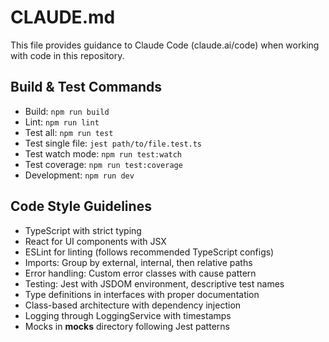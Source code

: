 # CLAUDE.md

This file provides guidance to Claude Code (claude.ai/code) when working with code in this repository.

## Build & Test Commands
- Build: `npm run build`
- Lint: `npm run lint`
- Test all: `npm run test`
- Test single file: `jest path/to/file.test.ts`
- Test watch mode: `npm run test:watch`
- Test coverage: `npm run test:coverage`
- Development: `npm run dev`

## Code Style Guidelines
- TypeScript with strict typing
- React for UI components with JSX
- ESLint for linting (follows recommended TypeScript configs)
- Imports: Group by external, internal, then relative paths
- Error handling: Custom error classes with cause pattern
- Testing: Jest with JSDOM environment, descriptive test names
- Type definitions in interfaces with proper documentation
- Class-based architecture with dependency injection
- Logging through LoggingService with timestamps
- Mocks in __mocks__ directory following Jest patterns